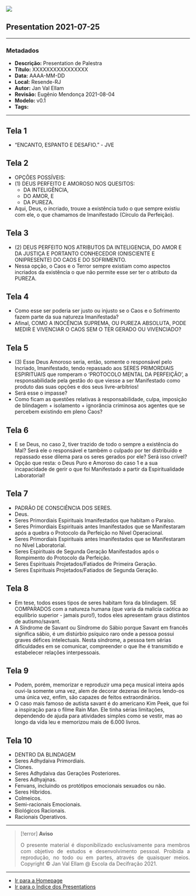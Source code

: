 ![](2021-07-25-ppt-1.jpg)

## Presentation 2021-07-25

---

### Metadados

-   **Descrição:** Presentation de Palestra
-   **Título:** XXXXXXXXXXXXXXXX
-   **Data:** AAAA-MM-DD 
-   **Local:** Resende-RJ
-   **Autor:** Jan Val Ellam
-   **Revisão:** Eugênio Mendonça 2021-08-04
-   **Modelo:** v0.1
-   **Tags:** 

---

## Tela 1
- “ENCANTO, ESPANTO E DESAFIO.”  - JVE
 
## Tela 2
- OPÇÕES POSSÍVEIS:
- (1) DEUS PERFEITO E AMOROSO NOS QUESITOS: 
	- DA INTELIGÊNCIA, 
	- DO AMOR, E 
	- DA PUREZA.
- Aqui, Deus, o incriado, trouxe a existência tudo o que sempre existiu com ele, o que chamamos de Imanifestado (Círculo da Perfeição).

## Tela 3
- (2) DEUS PERFEITO NOS ATRIBUTOS DA INTELIGENCIA, DO AMOR E DA JUSTIÇA E PORTANTO CONHECEDOR (ONISCIENTE E ONIPRESENTE) DO CAOS E DO SOFRIMENTO.
- Nessa opção, o Caos e o Terror sempre existiam como aspectos incriados da existência o que não permite esse ser ter o atributo da PUREZA.

## Tela 4
- Como esse ser poderia ser justo ou injusto se o Caos e o Sofrimento fazem parte da sua natureza Imanifestada?
- Afinal, COMO A INOCÊNCIA SUPREMA, OU PUREZA ABSOLUTA, PODE MEDIR E VIVENCIAR O CAOS SEM O TER GERADO OU VIVENCIADO?

## Tela 5
- (3) Esse Deus Amoroso seria, então, somente o responsável pelo Incriado, Imanifestado, tendo repassado aos SERES PRIMORDIAIS ESPIRITUAIS que romperam o ‘PROTOCOLO MENTAL DA PERFEIÇÃO’, a responsabilidade pela gestão do que viesse a ser Manifestado como produto das suas opções e dos seus livre-arbítrios!  
- Será esse o impasse?
- Como ficam as questões relativas à responsabilidade, culpa, imposição de blindagem + isolamento + ignorância criminosa aos agentes que se percebem existindo em pleno Caos?

## Tela 6
- E se Deus, no caso 2, tiver trazido de todo o sempre a existência do Mal? Será ele o responsável e também o culpado por ter distribuído e repassado esse dilema para os seres gerados por ele? Será isso crível?
- Opção que resta: o Deus Puro e Amoroso do caso 1 e a sua incapacidade de gerir o que foi Manifestado a partir da Espiritualidade Laboratorial!


## Tela 7
- PADRÃO DE CONSCIÊNCIA DOS SERES.
- Deus.
- Seres Primordiais Espirituais Imanifestados que habitam o Paraíso.
- Seres Primordiais Espirituais antes Imanifestados que se Manifestaram após a quebra o Protocolo da Perfeição no Nível Operacional.
- Seres Primordiais Espirituais antes Imanifestados que se Manifestaram no Nível Laboratorial. 
- Seres Espirituais de Segunda Geração Manifestados após o Rompimento do Protocolo da Perfeição.
- Seres Espirituais Projetados/Fatiados de Primeira Geração.
- Seres Espirituais Projetados/Fatiados de Segunda Geração.

## Tela 8
- Em tese, todos esses tipos de seres habitam fora da blindagem. SE COMPARADOS com a natureza humana (que varia da malicia caótica ao equilíbrio superior - jamais puro!), todos eles apresentam graus distintos de autismo/savant.
- A Síndrome de Savant ou Síndrome do Sábio porque Savant em francês significa sábio, é um distúrbio psíquico raro onde a pessoa possui graves défices intelectuais. Nesta síndrome, a pessoa tem sérias dificuldades em se comunicar, compreender o que lhe é transmitido e estabelecer relações interpessoais.

## Tela 9
- Podem, porém, memorizar e reproduzir uma peça musical inteira após ouvi-la somente uma vez, alem de decorar dezenas de livros lendo-os uma única vez, enfim, são capazes de feitos extraordinários.
- O caso mais famoso de autista savant é do americano Kim Peek, que foi a inspiração para o filme Rain Man. Ele tinha sérias limitações, dependendo de ajuda para atividades simples como se vestir, mas ao longo da vida leu e memorizou mais de 6.000 livros.  

## Tela 10
- DENTRO DA BLINDAGEM
- Seres Adhydaiva Primordiais.
- Clones.
- Seres Adhydaiva das Gerações Posteriores.
- Seres Adhyajnas.
- Fenvans, incluindo os protótipos emocionais sexuados ou não. 
- Seres Híbridos.
- Colmeicos.
- Semi-racionais Emocionais.
- Biológicos Racionais.
- Racionais Operativos.

---
> [!error] **Aviso**
> <p align="justify">O presente material é disponibilizado exclusivamente para membros com objetivo de estudos e desenvolvimento pessoal. Proibida a reprodução, no todo ou em partes, através de quaisquer meios. Copyright © Jan Val Ellam @ Escola da Decifração 2021. </p>

---

- [Ir para a Homepage](Homepage.Canvas)
- [Ir para o Índice dos Presentations](ÍNDICE%20GERAL%20DOS%20PRESENTATIONS.canvas)